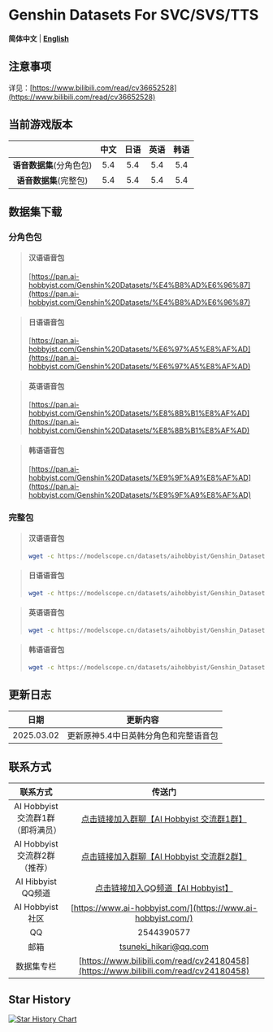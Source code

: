 # Genshin Datasets For SVC/SVS/TTS
**简体中文** | [**English**](./README.md)

## 注意事项

详见：[https://www.bilibili.com/read/cv36652528](https://www.bilibili.com/read/cv36652528)

## 当前游戏版本

|                          | 中文 | 日语 | 英语 | 韩语 |
| :----------------------: | :--: | :--: | :--: | :--: |
| **语音数据集**(分角色包) | 5.4  | 5.4  | 5.4  | 5.4  |
|  **语音数据集**(完整包)  | 5.4  | 5.4  | 5.4  | 5.4  |

## 数据集下载
### 分角色包
>#### 汉语语音包
>[https://pan.ai-hobbyist.com/Genshin%20Datasets/%E4%B8%AD%E6%96%87](https://pan.ai-hobbyist.com/Genshin%20Datasets/%E4%B8%AD%E6%96%87)

>#### 日语语音包
>[https://pan.ai-hobbyist.com/Genshin%20Datasets/%E6%97%A5%E8%AF%AD](https://pan.ai-hobbyist.com/Genshin%20Datasets/%E6%97%A5%E8%AF%AD)

>#### 英语语音包
>[https://pan.ai-hobbyist.com/Genshin%20Datasets/%E8%8B%B1%E8%AF%AD](https://pan.ai-hobbyist.com/Genshin%20Datasets/%E8%8B%B1%E8%AF%AD)

>#### 韩语语音包
>[https://pan.ai-hobbyist.com/Genshin%20Datasets/%E9%9F%A9%E8%AF%AD](https://pan.ai-hobbyist.com/Genshin%20Datasets/%E9%9F%A9%E8%AF%AD)

### 完整包
>#### 汉语语音包
> ```bash 
>wget -c https://modelscope.cn/datasets/aihobbyist/Genshin_Dataset/resolve/master/Genshin5.4_CN.7z
>```

>#### 日语语音包
> ```bash 
>wget -c https://modelscope.cn/datasets/aihobbyist/Genshin_Dataset/resolve/master/Genshin5.4_JP.7z
>```

>#### 英语语音包
> ```bash 
>wget -c https://modelscope.cn/datasets/aihobbyist/Genshin_Dataset/resolve/master/Genshin5.4_EN.7z
>```

>#### 韩语语音包
> ```bash 
>wget -c https://modelscope.cn/datasets/aihobbyist/Genshin_Dataset/resolve/master/Genshin5.4_KR.7z
>```

## 更新日志

|    日期    |                 更新内容                  |
| :--------: | :---------------------------------------: |
| 2025.03.02 | 更新原神5.4中日英韩分角色和完整语音包|


## 联系方式

|      联系方式      |                            传送门                            |
| :----------------: | :----------------------------------------------------------: |
| AI Hobbyist 交流群1群（即将满员） | [点击链接加入群聊【AI Hobbyist 交流群1群】](https://qm.qq.com/q/Ii0OLQTF2U) |
| AI Hobbyist 交流群2群（推荐） | [点击链接加入群聊【AI Hobbyist 交流群2群】](https://qm.qq.com/q/H5KD6AYRSU) |
| AI Hibbyist QQ频道 | [点击链接加入QQ频道【AI Hobbyist】](https://pd.qq.com/s/8c2wkdwyl) |
|   AI Hobbyist社区   | [https://www.ai-hobbyist.com/](https://www.ai-hobbyist.com/) |
|         QQ         |                          2544390577                          |
|        邮箱        |                    tsuneki_hikari@qq.com                     |
|        数据集专栏        |                    [https://www.bilibili.com/read/cv24180458](https://www.bilibili.com/read/cv24180458)                     |
## Star History

[![Star History Chart](https://api.star-history.com/svg?repos=AI-Hobbyist/Genshin_Datasets&type=Date)](https://star-history.com/#AI-Hobbyist/Genshin_Datasets&Date)